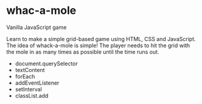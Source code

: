 # whac-a-mole
Vanilla JavaScript game


Learn to make a simple grid-based game using HTML, CSS and JavaScript. The idea of whack-a-mole is simple! The player needs to hit the grid with the mole in as many times as possible until the time runs out. 

- document.querySelector
- textContent
- forEach
- addEventListener
- setInterval
- classList.add

